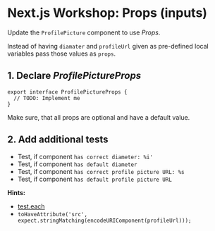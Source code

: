 # Next.js Workshop: Props (inputs)

Update the `ProfilePicture` component to use _Props_.

Instead of having `diamater` and `profileUrl` given as pre-defined local variables pass those values as `props`.

## 1. Declare _ProfilePictureProps_

```tsx
export interface ProfilePictureProps {
  // TODO: Implement me
}
```

Make sure, that all props are optional and have a default value.

## 2. Add additional tests

- Test, if component `has correct diameter: %i'`
- Test, if component `has default diameter`
- Test, if component `has correct profile picture URL: %s`
- Test, if component `has default profile picture URL`

**Hints:**

- [test.each](https://vitest.dev/api/#test-each)
- `toHaveAttribute('src', expect.stringMatching(encodeURIComponent(profileUrl)));`
